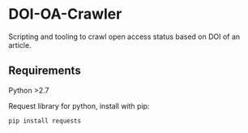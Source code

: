 # DOI-OA-Crawler
Scripting and tooling to crawl open access status based on DOI of an article.

## Requirements

Python >2.7

Request library for python, install with pip:

`pip install requests`
